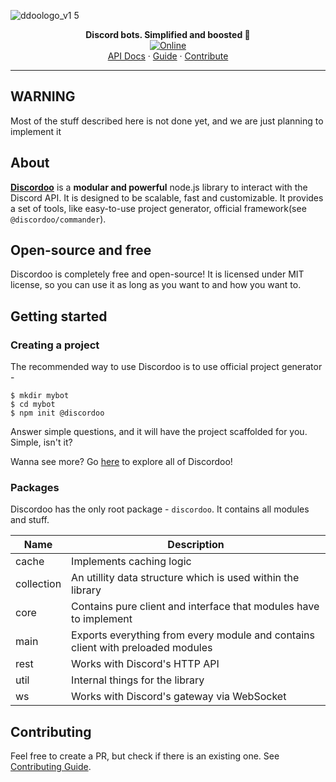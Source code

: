 ![ddoologo_v1 5](https://user-images.githubusercontent.com/44965055/113192570-98562000-9267-11eb-966f-ea562bbb1f85.png)
<div style="text-align: center;">
<b>Discord bots. Simplified and boosted 🚀</b>
</div>

<div style="text-align: center">
  <a href="https://discord.gg/TFZtXeYVM5">
    <img 
      src="https://img.shields.io/discord/811663819721539674?color=purple&label=Discord&style=for-the-badge" 
      alt="Online"
    >
  </a>
</div> 

<div style="text-align: center">
<a href="https://discordoo.xyz/api">API Docs</a>
<span> · </span>
<a href="https://discordoo.xyz/guide">Guide</a>
<span> · </span>
<a href="https://github.com/Discordoo/discordoo/blob/master/CONTRIBUTING.md">Contribute</a>
</div> 


<hr>

## WARNING
Most of the stuff described here is not done yet, and we are just planning to implement it

## About
**[Discordoo](https://discordoo.xyz)** is a **modular and powerful** node.js library to interact with the Discord API.
It is designed to be scalable, fast and customizable.
It provides a set of tools, like easy-to-use project generator, official framework(see `@discordoo/commander`).

## Open-source and free
Discordoo is completely free and open-source! It is licensed under MIT license, so you can use it as long as you want to 
and how you want to.

## Getting started

### Creating a project
The recommended way to use Discordoo is to use official project generator - 
```shell
$ mkdir mybot
$ cd mybot
$ npm init @discordoo 
```
Answer simple questions, and it will have the project scaffolded for you. Simple, isn't it?

Wanna see more? Go [here](https://discordoo.xyz/guide/getting-started) to explore all of Discordoo!

### Packages
Discordoo has the only root package - `discordoo`.
It contains all modules and stuff.

Name | Description
--- | ---
cache | Implements caching logic
collection | An utillity data structure which is used within the library
core | Contains pure client and interface that modules have to implement
main | Exports everything from every module and contains client with preloaded modules
rest | Works with Discord's HTTP API
util | Internal things for the library
ws | Works with Discord's gateway via WebSocket

## Contributing
Feel free to create a PR, but check if there is an existing one.
See [Contributing Guide](https://github.com/Discordoo/discordoo/blob/master/CONTRIBUTING.md).
